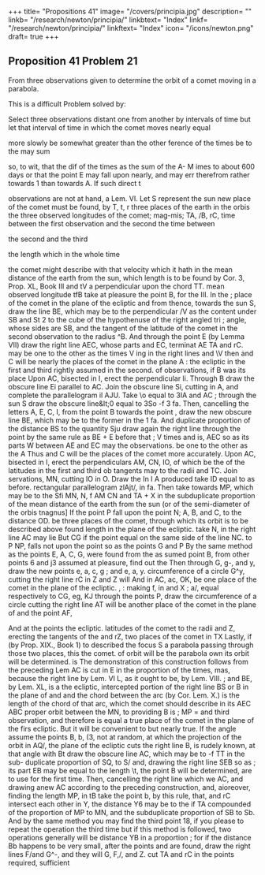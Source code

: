 +++
title= "Propositions 41"
image= "/covers/principia.jpg"
description= ""
linkb= "/research/newton/principia/"
linkbtext= "Index"
linkf= "/research/newton/principia/"
linkftext= "Index"
icon= "/icons/newton.png"
draft= true
+++

## Proposition 41 Problem 21

From three observations given to determine the orbit of a comet  moving in a parabola.

This is a difficult Problem solved by:

Select three observations distant one from another by intervals of time
but let that interval of time in which the comet moves
nearly equal

more slowly be somewhat greater than the other
ference of the times
be to the may sum

so, to wit,
that the dif
of the times as the
sum
of the
A-
M
imes to about 600 days or that the point E may fall upon
nearly,
and may err therefrom rather towards 1 than towards A. If such direct
t

observations are not at hand, a
Lem. VI.
Let S represent the sun
new
place of the comet
must be found, by
T, t, r three places of the earth in the orbis
the
three
observed longitudes of the comet;
mag-mis; TA, /B, rC,
time between the first observation and the second
the time between

the second and the third

the length which in the whole time

the comet might describe with that
velocity which it hath in the mean
distance of the earth from the sun, which length is to be found
by Cor. 3,
Prop. XL, Book III and tV a perpendicular upon the chord TT.
mean observed longitude tfB take at pleasure the point B, for the
III.
In the
;
place of
the comet in the plane of the ecliptic
and from thence, towards the sun
S, draw the line BE, which may be to the perpendicular /V as the content
under SB and St 2 to the cube of the hypothenuse of the right angled tri
;
angle, whose sides are SB, and the tangent of the latitude of the comet in
the second observation to the radius ^B.
And through the point E (by
Lemma VII) draw the right line AEC, whose parts
and EC, terminat
AE
TA
and rC. may be one to the other as the times V
ing in the right lines
and \V then
and C will be nearly the places of the comet in the plane
A
:
the ecliptic in the first and third
rightly assumed in the second.
of
observations, if
B
was
its
place
Upon AC, bisected in I, erect the perpendicular li. Through B draw
the obscure line Ei parallel to AC.
Join the obscure line Si, cutting
in A, and complete the parallelogram il AJU.
Take \o equal to 3IA and
AC
;
through the sun S draw the obscure line&amp;lt;0 equal to 3So -f 3 fa. Then,
cancelling the letters A, E, C, I, from the point B towards the point ,
draw the new obscure line BE, which may be to the former
in the
1 fa.
And
duplicate proportion of the distance BS to the quantity Sju
draw again the right line
through the point
by the same rule as
BE
+
E
before
that
;
V
times
and
is,
AEC
so as its parts
W between
AE
and
EC may
the observations.
be one to the other as the
A
Thus
and
C
will be the
places of the comet more accurately.
Upon AC, bisected in I, erect the perpendiculars
AM, CN, IO, of which
be
the
of
the
latitudes
in
the first and third ob
tangents
may
to
the
radii
and
TC.
Join
servations,
MN, cutting IO in O. Draw the
In I A produced take ID equal to
as
before.
rectangular parallelogram zlAjt/,
in
fa.
Then
take
towards
MP, which may be to the
Sfi
MN,
N,
f
AM
CN
and
TA
+
X
in the subduplicate proportion of the mean distance
of the earth from the sun (or of the semi-diameter of the orbis tnagnus]
If the point P fall upon the point N; A, B, and C,
to the distance OD.
be three places of the comet, through which its orbit is to be described
above found length in the plane of the ecliptic.
take
N, in the right line
AC
may
lie
But
CG
if
the point
equal
on the same side of the line NC.
to
P
NP,
falls
not upon the point
so as the points
G
and
P
By the same method as the points E, A, C, G, were found from the as
sumed point B, from other points 6 and j3 assumed at pleasure, find out the
Then through G, g-, and y, draw the
new points e, a, c, g ; and e, a,
y.
circumference of a circle G^y, cutting the right line rC in Z and Z will
And in AC, ac, OK,
be one place of the comet in the plane of the ecliptic.
,
:
making
f,
in
and
X
;
a/,
equal respectively to CG, eg, KJ through the points P,
draw the circumference of a circle
cutting the right line AT
will be another place of the comet in the plane of
and the point
AF,

And at the points the ecliptic.
latitudes of the comet to the radii
and Z, erecting the tangents of the
and rZ, two places of the comet in
TX
Lastly, if (by Prop. XIX., Book 1) to
described
the focus S a parabola
passing through those two places, this
the
comet.
of
orbit
will
be
the parabola
own
its
orbit will be determined.
is
The
demonstration of this construction follows from the preceding Lem
AC is cut in E in the proportion of the times,
mas, because the right line
by Lem. VI L, as
it
ought
to be,
by Lem. VIII.
;
and BE, by Lem. XL,
is
a
the ecliptic, intercepted
portion of the right line BS or B in the plane of
and
and the chord
between the arc
(by Cor. Lem. X.) is
the length of the chord of that arc, which the comet should describe in its
AEC
ABC
proper orbit between the
MN,
to
providing
B
is
;
MP
= and third
observation, and therefore is equal
a true place of the comet in the plane of the
firs
ecliptic.
But
it
will be convenient to
but nearly true.
If the angle
assume the points B, b, (3, not at random,
at which the projection of the orbit in
AQ/,
the plane of the ecliptic cuts the right line B, is rudely known, at that
angle with Bt draw the obscure line AC, which may be to -f TT in the sub-
duplicate proportion of SQ, to S/ and, drawing the right line SEB so as
;
its
part
EB may be
equal to the length \t, the point B will be determined,
are to use for the first time.
Then, cancelling the right line
which we
AC, and drawing anew
AC
according to the preceding construction, and,
aioreover, finding the length MP, in tB take the point b, by this rule, that,
and rC intersect each other in Y, the distance Y6 may be to the
if
TA
compounded of the proportion of MP to MN,
and the subduplicate proportion of SB to Sb. And by the same method
you may find the third point 18, if you please to repeat the operation the
third time but if this method is followed, two operations generally will be
distance
YB
in a proportion
;
for if the distance Bb happens to be very small, after the points
and
are found, draw the right lines F/and G^-, and they will
G,
F,/,
and Z.
cut TA and rC in the points required,
sufficient
